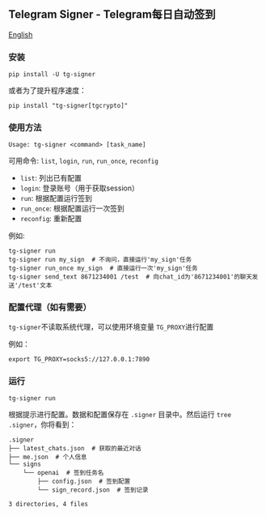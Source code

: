 ## Telegram Signer - Telegram每日自动签到
[English](./README_EN.md)

### 安装

```
pip install -U tg-signer
```

或者为了提升程序速度：

```
pip install "tg-signer[tgcrypto]"
```

### 使用方法

```
Usage: tg-signer <command> [task_name]
```

可用命令: `list`, `login`, `run`, `run_once`, `reconfig`

- `list`: 列出已有配置
- `login`: 登录账号（用于获取session）
- `run`: 根据配置运行签到
- `run_once`: 根据配置运行一次签到
- `reconfig`: 重新配置

例如:

```
tg-signer run
tg-signer run my_sign  # 不询问，直接运行'my_sign'任务
tg-signer run_once my_sign  # 直接运行一次'my_sign'任务
tg-signer send_text 8671234001 /test  # 向chat_id为'8671234001'的聊天发送'/test'文本
```

### 配置代理（如有需要）
`tg-signer`不读取系统代理，可以使用环境变量 `TG_PROXY`进行配置

例如：

```
export TG_PROXY=socks5://127.0.0.1:7890
```

### 运行

```
tg-signer run
```

根据提示进行配置。数据和配置保存在 `.signer` 目录中。然后运行 `tree .signer`，你将看到：

```
.signer
├── latest_chats.json  # 获取的最近对话
├── me.json  # 个人信息
└── signs
    └── openai  # 签到任务名
        ├── config.json  # 签到配置
        └── sign_record.json  # 签到记录

3 directories, 4 files
```
